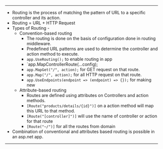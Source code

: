 
---
- Routing is the process of matching the pattern of URL to a specific controller and its action.
- Routing = URL + HTTP Request
- Types of Routing - 
	- Convention-based routing
		- The routing is done on the basis of configuration done in routing middleware.
		- Predefined URL patterns are used to determine the controller and action method to execute.
		- `app.UseRouting();` to enable routing in app
		- `app.MapControllerRoute(...config);
		- `app.MapGet("/", action);` for GET request on that route.
		- `app.Map("/", action);` for all HTTP request on that route.
		- `app.UseEndpoints(endpoint => (endpoint) => {});` for making new
	- Attribute-based routing
		- Routes are defined using attributes on Controllers and action methods.
		- `[Route("products/details/{id}")]` on a action method will map this URL to that method.
		- `[Route("[controller]")]` will use the name of controller or action for that route
		- `[Route("~/")]` for all the routes from domain
- Combination of conventional and attributes based routing is possible in an asp.net app.
---